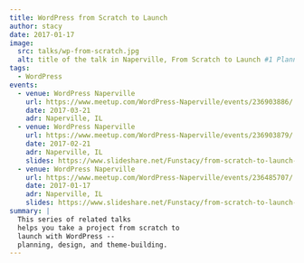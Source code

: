 ```yaml
---
title: WordPress from Scratch to Launch
author: stacy
date: 2017-01-17
image:
  src: talks/wp-from-scratch.jpg
  alt: title of the talk in Naperville, From Scratch to Launch #1 Planning Phase
tags:
  - WordPress
events:
  - venue: WordPress Naperville
    url: https://www.meetup.com/WordPress-Naperville/events/236903886/
    date: 2017-03-21
    adr: Naperville, IL
  - venue: WordPress Naperville
    url: https://www.meetup.com/WordPress-Naperville/events/236903879/
    date: 2017-02-21
    adr: Naperville, IL
    slides: https://www.slideshare.net/Funstacy/from-scratch-to-launch-2-design-phase
  - venue: WordPress Naperville
    url: https://www.meetup.com/WordPress-Naperville/events/236485707/
    date: 2017-01-17
    adr: Naperville, IL
    slides: https://www.slideshare.net/Funstacy/from-scratch-to-launch-series-part1-planning-phase
summary: |
  This series of related talks
  helps you take a project from scratch to
  launch with WordPress --
  planning, design, and theme-building.
---
```

